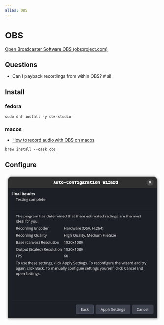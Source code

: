 ```yaml
---
alias: OBS
---
```

# OBS

[Open Broadcaster Software  OBS (obsproject.com)](https://obsproject.com/)

## Questions

- Can I playback recordings from within OBS? # ai!
## Install

### fedora

```shell
sudo dnf install -y obs-studio
```
### macos

- [How to record audio with OBS on macos](questions/record-audio-macos.md)
 
```shell
brew install --cask obs
```


## Configure

![](assets/obs-auto-configuration-wizard.png)